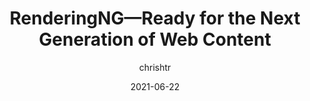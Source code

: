 ---
author: chrishtr
date: 2021-06-22
layout: post.njk
publisher: chromiumdev
tags:
  - article
  - user-agents
  - rendering
target_url: https://developer.chrome.com/blog/renderingng/
title: RenderingNG—Ready for the Next Generation of Web Content
---